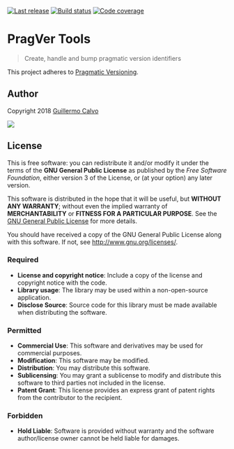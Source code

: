 
[![Last release](https://img.shields.io/github/release/pragver/pragver-tools.svg)](https://github.com/pragver/pragver-tools/releases)
[![Build status](https://travis-ci.org/pragver/pragver-tools.svg?branch=master)](https://travis-ci.org/pragver/pragver-tools)
[![Code coverage](https://codecov.io/github/pragver/pragver-tools/coverage.svg?branch=master)](https://codecov.io/github/pragver/pragver-tools?branch=master)

# PragVer Tools

> Create, handle and bump pragmatic version identifiers

This project adheres to [Pragmatic Versioning](https://pragver.github.io).


## Author

Copyright 2018 [Guillermo Calvo](https://github.com/guillermocalvo)

[![](https://resume.guillermo.in/assets/images/thumb.png)](https://guillermo.in/)


## License

This is free software: you can redistribute it and/or modify it under the terms
of the **GNU General Public License** as published by the
*Free Software Foundation*, either version 3 of the License, or (at your option)
any later version.

This software is distributed in the hope that it will be useful, but
**WITHOUT ANY WARRANTY**; without even the implied warranty of
**MERCHANTABILITY** or **FITNESS FOR A PARTICULAR PURPOSE**. See the
[GNU General Public License](http://www.gnu.org/licenses/lgpl.html) for more
details.

You should have received a copy of the GNU General Public License along
with this software. If not, see <http://www.gnu.org/licenses/>.

### Required

- **License and copyright notice**: Include a copy of the license and copyright
notice with the code.
- **Library usage**: The library may be used within a non-open-source
application.
- **Disclose Source**: Source code for this library must be made available when
distributing the software.

### Permitted

- **Commercial Use**: This software and derivatives may be used for commercial
purposes.
- **Modification**: This software may be modified.
- **Distribution**: You may distribute this software.
- **Sublicensing**: You may grant a sublicense to modify and distribute this
software to third parties not included in the license.
- **Patent Grant**: This license provides an express grant of patent rights from
the contributor to the recipient.

### Forbidden

- **Hold Liable**: Software is provided without warranty and the software
author/license owner cannot be held liable for damages.
